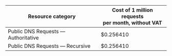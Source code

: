 Resource category | Cost of 1 million requests<br>per month, without VAT
--- | ---
Public DNS Requests — Authoritative  | $0.256410
Public DNS Requests — Recursive  | $0.256410
